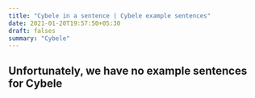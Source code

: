 ```yaml
---
title: "Cybele in a sentence | Cybele example sentences"
date: 2021-01-20T19:57:50+05:30
draft: falses
summary: "Cybele"
---
```

## Unfortunately, we have no example sentences for Cybele                 
